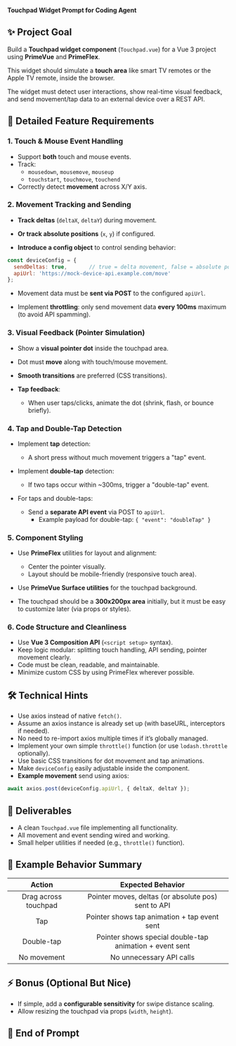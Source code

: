 **Touchpad Widget Prompt for Coding Agent**

## ✨ Project Goal

Build a **Touchpad widget component** (`Touchpad.vue`) for a Vue 3 project using **PrimeVue** and **PrimeFlex**.

This widget should simulate a **touch area** like smart TV remotes or the Apple TV remote, inside the browser.

The widget must detect user interactions, show real-time visual feedback, and send movement/tap data to an external device over a REST API.

## 🌟 Detailed Feature Requirements

### 1. Touch & Mouse Event Handling

- Support **both** touch and mouse events.
- Track:
  - `mousedown`, `mousemove`, `mouseup`
  - `touchstart`, `touchmove`, `touchend`
- Correctly detect **movement** across X/Y axis.

### 2. Movement Tracking and Sending

- **Track deltas** (`deltaX`, `deltaY`) during movement.
- **Or track absolute positions** (`x`, `y`) if configured.

- **Introduce a config object** to control sending behavior:

```javascript
const deviceConfig = {
  sendDeltas: true,       // true = delta movement, false = absolute position
  apiUrl: 'https://mock-device-api.example.com/move'
};
```

- Movement data must be **sent via POST** to the configured `apiUrl`.

- Implement **throttling**: only send movement data **every 100ms** maximum (to avoid API spamming).

### 3. Visual Feedback (Pointer Simulation)

- Show a **visual pointer dot** inside the touchpad area.
- Dot must **move** along with touch/mouse movement.
- **Smooth transitions** are preferred (CSS transitions).

- **Tap feedback**:
  - When user taps/clicks, animate the dot (shrink, flash, or bounce briefly).

### 4. Tap and Double-Tap Detection

- Implement **tap** detection:
  - A short press without much movement triggers a "tap" event.

- Implement **double-tap** detection:
  - If two taps occur within ~300ms, trigger a "double-tap" event.

- For taps and double-taps:
  - Send a **separate API event** via POST to `apiUrl`.
    - Example payload for double-tap: `{ "event": "doubleTap" }`

### 5. Component Styling

- Use **PrimeFlex** utilities for layout and alignment:
  - Center the pointer visually.
  - Layout should be mobile-friendly (responsive touch area).
- Use **PrimeVue Surface utilities** for the touchpad background.

- The touchpad should be a **300x200px area** initially, but it must be easy to customize later (via props or styles).

### 6. Code Structure and Cleanliness

- Use **Vue 3 Composition API** (`<script setup>` syntax).
- Keep logic modular: splitting touch handling, API sending, pointer movement clearly.
- Code must be clean, readable, and maintainable.
- Minimize custom CSS by using PrimeFlex wherever possible.

## 🛠 Technical Hints

- Use axios instead of native `fetch()`.
- Assume an axios instance is already set up (with baseURL, interceptors if needed).
- No need to re-import axios multiple times if it’s globally managed.
- Implement your own simple `throttle()` function (or use `lodash.throttle` optionally).
- Use basic CSS transitions for dot movement and tap animations.
- Make `deviceConfig` easily adjustable inside the component.
- **Example movement** send using axios:

```javascript
await axios.post(deviceConfig.apiUrl, { deltaX, deltaY });
```


## 📆 Deliverables

- A clean `Touchpad.vue` file implementing all functionality.
- All movement and event sending wired and working.
- Small helper utilities if needed (e.g., `throttle()` function).

## 🧐 Example Behavior Summary

| Action | Expected Behavior |
|:------:|:------------------:|
| Drag across touchpad | Pointer moves, deltas (or absolute pos) sent to API |
| Tap | Pointer shows tap animation + tap event sent |
| Double-tap | Pointer shows special double-tap animation + event sent |
| No movement | No unnecessary API calls |

## ⚡ Bonus (Optional But Nice)

- If simple, add a **configurable sensitivity** for swipe distance scaling.
- Allow resizing the touchpad via props (`width`, `height`).

## 🚀 End of Prompt

